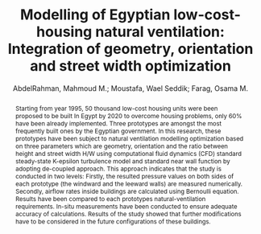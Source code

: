 ---
layout: technique
title: Modelling of Egyptian low-cost-housing natural ventilation Integration of geometry, orientation and street width optimization
classifications:
    system_type: "False"
    technique: "False"
    design_study: "False"
    evaluation: "False"
    data: "False"
    analysis: "True"
    generation: "False"
    curation_and_transformation: "False"
    management: "False"
    modeling: "True"
    urban_analysis: "True"
    visualization: "False"
    sunlight_access: "False"
    wind_ventilation: "True"
    view_impact: "False"
    energy: "False"
    damage_and_disaster_management: "False"
    climate: "False"
    sound: "False"
    property_cadastre: "False"
    other_use: "False"
    lookup: "False"
    browse: "True"
    locate: "False"
    explore: "False"
    identify: "True"
    compare: "True"
    summarize: "False"
    distribution: "True"
    trends: "False"
    outliers: "False"
    extremes: "False"
    features: "True"
    target_discovery: "False"
    target_access: "True"
    spatial_relation: "True"
    buildings: "False"
    streets: "True"
    nature: "False"
    uniform_discretization: "True"
    structural_subdivision: "False"
    univariate: "True"
    multivariate: "False"
    volumetric: "True"
    temporal: "False"
    sensing: "False"
    statistical: "False"
    simulation_based: "True"
    learning_based: "False"
    surveyed: "False"
    site: "False"
    block: "True"
    multi_block: "False"
    city: "False"
    va_wo_model: "False"
    post_model: "False"
    model_integrated: "False"
    assisted_models: "False"
    overlay: "False"
    embedded: "False"
    linked: "False"
    temporal_jx: "False"
    spatial_jx: "True"
    filter: "False"
    aggregate: "True"
    embed: "False"
    glyphs: "False"
    bar_charts: "False"
    scatterplots: "False"
    matrix: "False"
    parallel_coordinates: "False"
    map_2d: "True"
    map_3d: "False"
    walking: "False"
    steering: "False"
    selection_based: "False"
    manipulation_based: "False"
    distortion: "False"
    ghosting: "False"
    culling: "False"
    birds_view: "False"
    multi_view: "False"
    assisted_steering: "False"
    other: "False"
    vr_cave: "False"
    ar: "False"
    desktop: "True"
    mobile: "False"
    case_study: "False"
    user_study: "False"
    statistical_evaluation: "True"
    expert_interviews: "False"
key: "FINDCGFC"
item_type: "journalArticle"
publication_year: "2017.0"
author: "AbdelRahman, Mahmoud M.; Moustafa, Wael Seddik; Farag, Osama M."
title: "Modelling of Egyptian low-cost-housing natural ventilation: Integration of geometry, orientation and street width optimization"
publication_title: "Urban Climate"
isbn: "nan"
issn: "22120955"
doi: "10.1016/j.uclim.2017.08.002"
url: "https://linkinghub.elsevier.com/retrieve/pii/S2212095517300664"
abstract_note: "nan"
date_added: "2024-01-11 21:01:27"
date_modified: "2024-01-11 21:01:27"
access_date: "2024-01-11 21:01:27"
pages: "318-331"
num_pages: "nan"
issue: "nan"
volume: "21"
number_of_volumes: "nan"
journal_abbreviation: "Urban Climate"
short_title: "Modelling of Egyptian low-cost-housing natural ventilation"
series: "nan"
series_number: "nan"
series_text: "nan"
series_title: "nan"
publisher: "nan"
place: "nan"
language: "en"
rights: "nan"
type: "nan"
archive: "nan"
archive_location: "nan"
library_catalog: "DOI.org (Crossref)"
call_number: "nan"
extra: "nan"
notes: "nan"
file_attachments: "nan"
link_attachments: "nan"
manual_tags: "nan"
automatic_tags: "nan"
editor: "nan"
series_editor: "nan"
translator: "nan"
contributor: "nan"
attorney_agent: "nan"
book_author: "nan"
cast_member: "nan"
commenter: "nan"
composer: "nan"
cosponsor: "nan"
counsel: "nan"
interviewer: "nan"
producer: "nan"
recipient: "nan"
reviewed_author: "nan"
scriptwriter: "nan"
words_by: "nan"
guest: "nan"
number: "nan"
edition: "nan"
running_time: "nan"
scale: "nan"
medium: "nan"
artwork_size: "nan"
filing_date: "nan"
application_number: "nan"
assignee: "nan"
issuing_authority: "nan"
country: "nan"
meeting_name: "nan"
conference_name: "nan"
court: "nan"
references: "nan"
reporter: "nan"
legal_status: "nan"
priority_numbers: "nan"
programming_language: "nan"
version: "nan"
system: "nan"
code: "nan"
code_number: "nan"
section: "nan"
session: "nan"
committee: "nan"
history: "nan"
legislative_body: "nan"
abstract: "Starting from year 1995, 50 thousand low-cost housing units were been proposed to be built In Egypt by 2020 to overcome housing problems, only 60% have been already implemented. Three prototypes are amongst the most frequently built ones by the Egyptian government. In this research, these prototypes have been subject to natural ventilation modelling optimization based on three parameters which are geometry, orientation and the ratio between height and street width H/W using computational fluid dynamics (CFD) standard steady-state K-epsilon turbulence model and standard near wall function by adopting de-coupled approach. This approach indicates that the study is conducted in two levels: Firstly, the resulted pressure values on both sides of each prototype (the windward and the leeward walls) are measured numerically. Secondly, airflow rates inside buildings are calculated using Bernoulli equation. Results have been compared to each prototypes natural-ventilation requirements. In-situ measurements have been conducted to ensure adequate accuracy of calculations. Results of the study showed that further modifications have to be considered in the future configurations of these buildings."
---